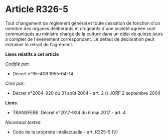 # Article R326-5

Tout changement de règlement général et toute cessation de fonction d'un membre des organes délibérants et dirigeants d'une
société agréée sont communiqués au ministre chargé de la culture dans un délai de quinze jours à compter de l'événement
correspondant. Le défaut de déclaration peut entraîner le retrait de l'agrément.

**Liens relatifs à cet article**

_Codifié par_:

  - Décret n°95-406 1955-04-14

_Créé par_:

  - Décret n°2004-920 du 31 août 2004 - art. 2 () JORF 2 septembre 2004

**Liens**:

  - TRANSFERE: Décret n°2017-924 du 6 mai 2017 - art. 4

_Nouveaux textes_:

  - Code de la propriété intellectuelle - art. R325-5 (V)
